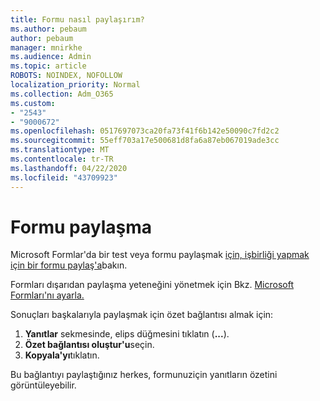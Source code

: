 ```yaml
---
title: Formu nasıl paylaşırım?
ms.author: pebaum
author: pebaum
manager: mnirkhe
ms.audience: Admin
ms.topic: article
ROBOTS: NOINDEX, NOFOLLOW
localization_priority: Normal
ms.collection: Adm_O365
ms.custom:
- "2543"
- "9000672"
ms.openlocfilehash: 0517697073ca20fa73f41f6b142e50090c7fd2c2
ms.sourcegitcommit: 55eff703a17e500681d8fa6a87eb067019ade3cc
ms.translationtype: MT
ms.contentlocale: tr-TR
ms.lasthandoff: 04/22/2020
ms.locfileid: "43709923"
---
```

# <a name="share-a-form"></a>Formu paylaşma

Microsoft Formlar'da bir test veya formu paylaşmak [için, işbirliği yapmak için bir formu paylaş'a](https://support.office.com/article/Share-a-form-to-collaborate-d5bb5cf0-8401-4c15-bb8c-8e108cd7e69b)bakın.

Formları dışarıdan paylaşma yeteneğini yönetmek için Bkz. [Microsoft Formları'nı ayarla.](https://support.office.com/article/set-up-microsoft-forms-cc52287a-4550-464d-9a1b-457bf9df2240) 

Sonuçları başkalarıyla paylaşmak için özet bağlantısı almak için:

1. **Yanıtlar** sekmesinde, elips düğmesini tıklatın (**...**).
3. **Özet bağlantısı oluştur'u**seçin.
4. **Kopyala'yı**tıklatın.

Bu bağlantıyı paylaştığınız herkes, formunuziçin yanıtların özetini görüntüleyebilir.